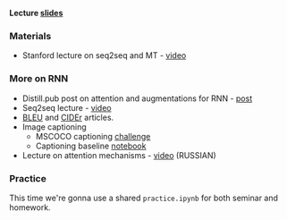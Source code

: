 __Lecture [slides](https://github.com/yandexdataschool/nlp_course/raw/master/resources/slides/nlp18_04_seq2seq_attention.pdf)__

### Materials
* Stanford lecture on seq2seq and MT - [video](https://www.youtube.com/watch?v=IxQtK2SjWWM)

### More on RNN
* Distill.pub post on attention and augmentations for RNN - [post](https://distill.pub/2016/augmented-rnns/)
* Seq2seq lecture - [video](https://www.youtube.com/watch?v=G5RY_SUJih4)
* [BLEU](http://www.aclweb.org/anthology/P02-1040.pdf) and [CIDEr](https://arxiv.org/pdf/1411.5726.pdf) articles.
* Image captioning
  * MSCOCO captioning [challenge](http://mscoco.org/dataset/#captions-challenge2015)
  * Captioning baseline [notebook](https://github.com/yandexdataschool/HSE_deeplearning/blob/master/week7/captioning_solution_ars.ipynb)
* Lecture on attention mechanisms - [video](https://www.youtube.com/watch?v=_XRBlhzb31U) (RUSSIAN)

### Practice
This time we're gonna use a shared `practice.ipynb` for both seminar and homework.
